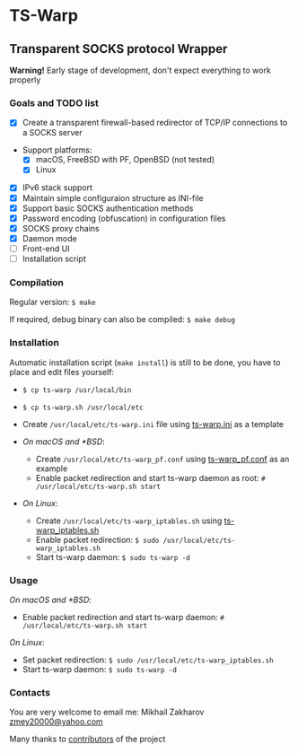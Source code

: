 # TS-Warp

## Transparent SOCKS protocol Wrapper

**Warning!** Early stage of development, don't expect everything to work properly

### Goals and TODO list

- [x] Create a transparent firewall-based redirector of TCP/IP connections to
a SOCKS server

- Support platforms:
  - [x] macOS, FreeBSD with PF, OpenBSD (not tested)
  - [x] Linux

- [x] IPv6 stack support
- [x] Maintain simple configuraion structure as INI-file
- [x] Support basic SOCKS authentication methods
- [x] Password encoding (obfuscation) in configuration files
- [x] SOCKS proxy chains
- [x] Daemon mode
- [ ] Front-end UI
- [ ] Installation script

### Compilation

Regular version: `$ make`

If required, debug binary can also be compiled: `$ make debug`

### Installation

Automatic installation script (`make install`) is still to be done, you have to place and edit files yourself:

- `$ cp ts-warp /usr/local/bin`
- `$ cp ts-warp.sh /usr/local/etc`
- Create `/usr/local/etc/ts-warp.ini` file using [ts-warp.ini](examples/ts-warp.ini) as a template
  
- *On macOS and \*BSD*:
  - Create `/usr/local/etc/ts-warp_pf.conf` using [ts-warp_pf.conf](examples/ts-warp_pf.conf) as an example
  - Enable packet redirection and start ts-warp daemon as root: `# /usr/local/etc/ts-warp.sh start`

- *On Linux*:
  - Create `/usr/local/etc/ts-warp_iptables.sh` using [ts-warp_iptables.sh](examples/ts-warp_iptables.sh)
  - Enable packet redirection: `$ sudo /usr/local/etc/ts-warp_iptables.sh`
  - Start ts-warp daemon: `$ sudo ts-warp -d`

### Usage

*On macOS and \*BSD*:

- Enable packet redirection and start ts-warp daemon: `# /usr/local/etc/ts-warp.sh start`

*On Linux*:

- Set packet redirection: `$ sudo /usr/local/etc/ts-warp_iptables.sh`
- Start ts-warp daemon: `$ sudo ts-warp -d`

### Contacts

You are very welcome to email me: Mikhail Zakharov <zmey20000@yahoo.com>

Many thanks to [contributors](CONTRIBUTORS.md) of the project
